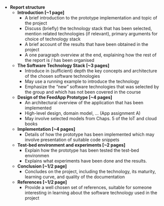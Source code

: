 * **Report structure**
  * **Introduction [~1 page]**
    * A brief introduction to the prototype implementation and topic of the project
    * Discuss (briefly) the technology stack that has been selected, mention related technologies (if relevant), primary arguments for choice of technology stack
    * A brief account of the results that have been obtained in the project
    * A one paragraph overview at the end, explaining how the rest of the report is / has been organised
  * **The Software Technology Stack [~3 pages]**
    * Introduce in (sufficient) depth the key concepts and architecture of the chosen software technologies
    * May use a running example to introduce the technology
    * Emphasize the “new” software technologies that was selected by the group and which has not been covered in the course
  * **Design of the FeedApp Prototype [~4 pages]**
    * An architectural overview of the application that has been implemented
    * High-level design, domain model, ... (App assignment A)
    * May involve selected models from Chaps. 5 of the IoT and cloud books
  * **Implementation [~4 pages]**
    * Details of how the prototype has been implemented which may involve presentation of suitable code snippets
  * **Test-bed environment and experiments [~2 pages]**
    * Explain how the prototype has been tested the test-bed environmen
    * Explains what experiments have been done and the results.
  * **Conclusion [~1/2 page]**
    * Concludes on the project, including the technology, its maturity, learning curve, and quality of the documentation
  * **References [~1/2 page]**
    * Provide a well chosen set of references, suitable for someone interesting in learning about the software technology used in the project
